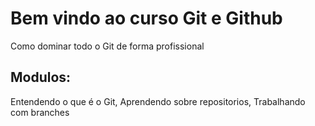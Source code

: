 # Bem vindo ao curso Git e Github
Como dominar todo o Git de forma profissional

## Modulos:
Entendendo o que é o Git,
Aprendendo sobre repositorios,
Trabalhando com branches
